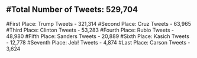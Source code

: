 #Total Number of Tweets: 529,704 
---
#First Place: Trump Tweets - 321,314
#Second Place: Cruz Tweets - 63,965
#Third Place: Clinton Tweets - 53,283
#Fourth Place: Rubio Tweets - 48,980
#Fifth Place: Sanders Tweets - 20,889
#Sixth Place: Kasich Tweets - 12,778
#Seventh Place: Jeb! Tweets - 4,874
#Last Place: Carson Tweets - 3,624
